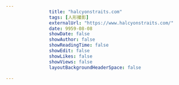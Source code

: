 ---
                title: "halcyonstraits.com"
                tags: [人形撮影]
                externalUrl: "https://www.halcyonstraits.com/"
                date: 9959-08-08
                showDate: false
                showAuthor: false
                showReadingTime: false
                showEdit: false
                showLikes: false
                showViews: false
                layoutBackgroundHeaderSpace: false
                ---

